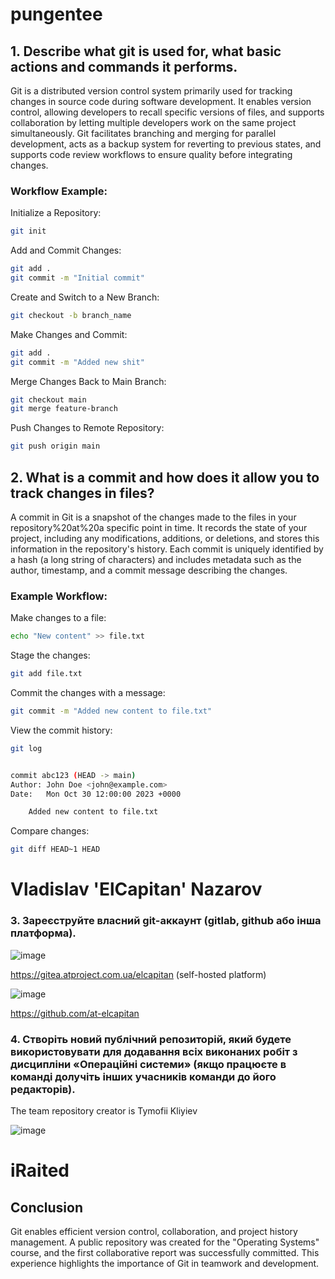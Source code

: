 
# pungentee

## 1. Describe what git is used for, what basic actions and commands it performs.

Git is a distributed version control system primarily used for tracking changes in source code during software development. It enables version control, allowing developers to recall specific versions of files, and supports collaboration by letting multiple developers work on the same project simultaneously. Git facilitates branching and merging for parallel development, acts as a backup system for reverting to previous states, and supports code review workflows to ensure quality before integrating changes.

### Workflow Example:

Initialize a Repository:

```bash
git init
```

Add and Commit Changes:

```bash
git add .
git commit -m "Initial commit"
```

Create and Switch to a New Branch:

```bash
git checkout -b branch_name
```

Make Changes and Commit:

```bash
git add .
git commit -m "Added new shit"
```

Merge Changes Back to Main Branch:

```bash
git checkout main
git merge feature-branch
```

Push Changes to Remote Repository:

```bash
git push origin main
```

## 2. What is a commit and how does it allow you to track changes in files?

A commit in Git is a snapshot of the changes made to the files in your repository%20at%20a specific point in time. It records the state of your project, including any modifications, additions, or deletions, and stores this information in the repository's history. Each commit is uniquely identified by a hash (a long string of characters) and includes metadata such as the author, timestamp, and a commit message describing the changes.

### Example Workflow:

Make changes to a file:

```bash
echo "New content" >> file.txt
```

Stage the changes:

```bash
git add file.txt
```

Commit the changes with a message:

```bash
git commit -m "Added new content to file.txt"
```

View the commit history:

```bash
git log


commit abc123 (HEAD -> main)
Author: John Doe <john@example.com>
Date:   Mon Oct 30 12:00:00 2023 +0000

    Added new content to file.txt
```

Compare changes:

```bash
git diff HEAD~1 HEAD
```

# Vladislav 'ElCapitan' Nazarov

### 3. Зареєструйте власний git-аккаунт (gitlab, github або інша платформа).

![image](https://github.com/user-attachments/assets/91e0fe8d-9e25-4506-a9ec-dfbb4270731e)

https://gitea.atproject.com.ua/elcapitan (self-hosted platform)

![image](https://github.com/user-attachments/assets/57721c94-bb39-48f9-88f8-ed9cb1c39536)

https://github.com/at-elcapitan

### 4. Створіть новий публічний репозиторій, який будете використовувати для додавання всіх виконаних робіт з дисципліни «Операційні системи» (якщо працюєте в команді долучіть інших учасників команди до його редакторів).

The team repository creator is Tymofii Kliyiev

![image](https://github.com/user-attachments/assets/59112b7e-53bb-4716-b732-7b2768b79ebc)

# iRaited

## Conclusion
Git enables efficient version control, collaboration, and project history management. A public repository was created for the "Operating Systems" course, and the first collaborative report was successfully committed. This experience highlights the importance of Git in teamwork and development.
